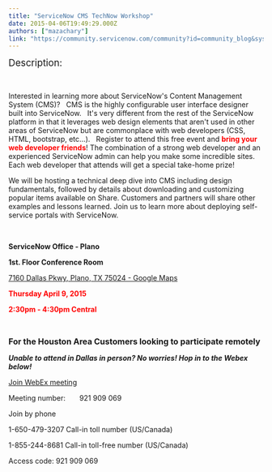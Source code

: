 ```yaml
---
title: "ServiceNow CMS TechNow Workshop"
date: 2015-04-06T19:49:29.000Z
authors: ["mazachary"]
link: "https://community.servicenow.com/community?id=community_blog&sys_id=786ceaa1dbd0dbc01dcaf3231f96193d"
---
```

<p class="p1"><span style="font-size: 14pt;">Description:</span></p><p class="p1"><span class="s1"><br/></span></p><p class="p1"><span class="s1">Interested in learning more about ServiceNow's Content Management System (CMS)?   CMS is the highly configurable user interface designer built into ServiceNow.   It's very different from the rest of the ServiceNow platform in that it leverages web design elements that aren't used in other areas of ServiceNow but are commonplace with web developers (CSS, HTML, bootstrap, etc...).   Register to attend this free event and <span style="color: #ff0000;"><strong>bring your web developer friends</strong></span>! The combination of a strong web developer and an experienced ServiceNow admin can help you make some incredible sites.   Each web developer that attends will get a special take-home prize!</span></p><p class="p1"></p><p class="p1"><span class="s1">We will be hosting a technical deep dive into CMS including design fundamentals, followed by details about downloading and customizing popular items available on Share. Customers and partners will share other examples and lessons learned. Join us to learn more about deploying self-service portals with ServiceNow.</span></p><p class="p1"><span class="s1"><br/></span></p><p class="p1"><span class="s1"><strong>ServiceNow Office - Plano</strong></span></p><p class="p1"><span class="s1"><strong>1st. Floor Conference Room</strong></span></p><p class="p2"><span class="s1"><a title="ww.google.com/maps/place/7160+Dallas+Pkwy,+Plano,+TX+75024/@33.075026,-96.8231639,17z/data=!3m1!4b1!4m2!3m1!1s0x864c3cb28990aabf:0xdb3e1a3efeb6942c" href="https://www.google.com/maps/place/7160+Dallas+Pkwy,+Plano,+TX+75024/@33.075026,-96.8231639,17z/data=!3m1!4b1!4m2!3m1!1s0x864c3cb28990aabf:0xdb3e1a3efeb6942c">7160 Dallas Pkwy, Plano, TX 75024 - Google Maps</a></span></p><p class="p2"><span class="s1"><span class="s1"><strong style="color: #ff0000;">Thursday April 9, 2015</strong></span></span></p><p class="p2"><span class="s1"><span class="s1" style="color: #ff0000;"></span><strong style="color: #ff0000;">2:30pm - 4:30pm Central</strong><br/></span></p><p class="p2"><span class="s1"><br/></span></p><p class="p1"><span class="s1" style="font-size: 12pt;"><strong>For the Houston Area Customers looking to participate remotely</strong></span></p><p class="p2"><span class="s2"><strong><em>Unable to attend in Dallas in person? No worries! Hop in to the Webex below!</em></strong></span></p><p class="p3"></p><p class="p4"><span class="s2"><a href="https://servicenow.webex.com/servicenow/j.php?MTID=m25ac1ec306ca031b0acd927a97f9636d">Join WebEx meeting<span class="s3"></span></a></span></p><p class="p3"><span class="s2">Meeting number:       921 909 069</span></p><p class="p3"></p><p class="p3"><span class="s2">Join by phone</span></p><p class="p3"><span class="s2">1-650-479-3207 Call-in toll number (US/Canada)</span></p><p class="p3"><span class="s2">1-855-244-8681 Call-in toll-free number (US/Canada)</span></p><p class="p3"><span class="s2">Access code: 921 909 069</span></p><p class="p3"><span class="s2"><br/></span></p><p class="p3"><span class="s2"><br/></span></p>